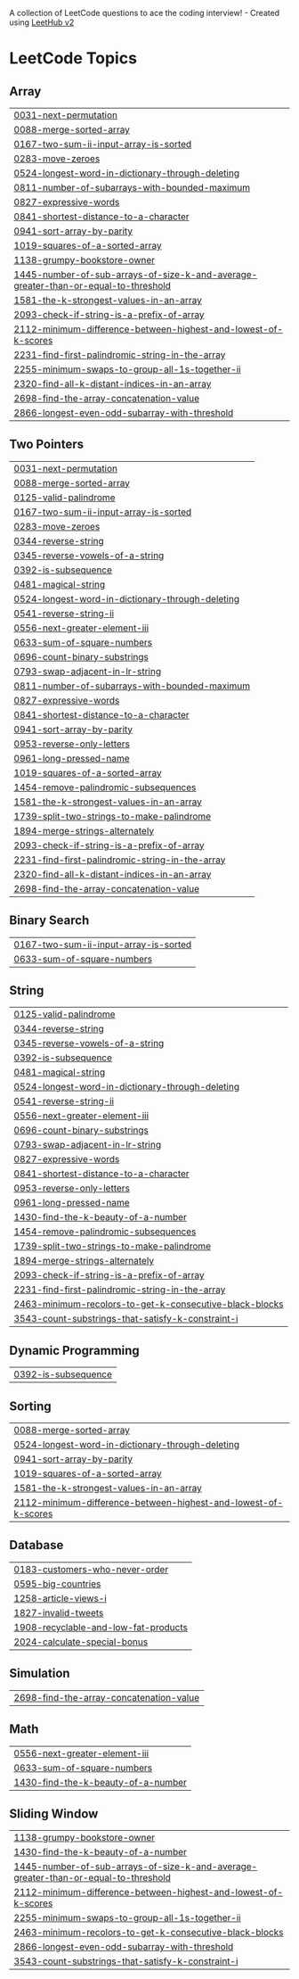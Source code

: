 A collection of LeetCode questions to ace the coding interview! - Created using [LeetHub v2](https://github.com/arunbhardwaj/LeetHub-2.0)
<!---LeetCode Topics Start-->
# LeetCode Topics
## Array
|  |
| ------- |
| [0031-next-permutation](https://github.com/DPG746/CODING/tree/master/0031-next-permutation) |
| [0088-merge-sorted-array](https://github.com/DPG746/CODING/tree/master/0088-merge-sorted-array) |
| [0167-two-sum-ii-input-array-is-sorted](https://github.com/DPG746/CODING/tree/master/0167-two-sum-ii-input-array-is-sorted) |
| [0283-move-zeroes](https://github.com/DPG746/CODING/tree/master/0283-move-zeroes) |
| [0524-longest-word-in-dictionary-through-deleting](https://github.com/DPG746/CODING/tree/master/0524-longest-word-in-dictionary-through-deleting) |
| [0811-number-of-subarrays-with-bounded-maximum](https://github.com/DPG746/CODING/tree/master/0811-number-of-subarrays-with-bounded-maximum) |
| [0827-expressive-words](https://github.com/DPG746/CODING/tree/master/0827-expressive-words) |
| [0841-shortest-distance-to-a-character](https://github.com/DPG746/CODING/tree/master/0841-shortest-distance-to-a-character) |
| [0941-sort-array-by-parity](https://github.com/DPG746/CODING/tree/master/0941-sort-array-by-parity) |
| [1019-squares-of-a-sorted-array](https://github.com/DPG746/CODING/tree/master/1019-squares-of-a-sorted-array) |
| [1138-grumpy-bookstore-owner](https://github.com/DPG746/CODING/tree/master/1138-grumpy-bookstore-owner) |
| [1445-number-of-sub-arrays-of-size-k-and-average-greater-than-or-equal-to-threshold](https://github.com/DPG746/CODING/tree/master/1445-number-of-sub-arrays-of-size-k-and-average-greater-than-or-equal-to-threshold) |
| [1581-the-k-strongest-values-in-an-array](https://github.com/DPG746/CODING/tree/master/1581-the-k-strongest-values-in-an-array) |
| [2093-check-if-string-is-a-prefix-of-array](https://github.com/DPG746/CODING/tree/master/2093-check-if-string-is-a-prefix-of-array) |
| [2112-minimum-difference-between-highest-and-lowest-of-k-scores](https://github.com/DPG746/CODING/tree/master/2112-minimum-difference-between-highest-and-lowest-of-k-scores) |
| [2231-find-first-palindromic-string-in-the-array](https://github.com/DPG746/CODING/tree/master/2231-find-first-palindromic-string-in-the-array) |
| [2255-minimum-swaps-to-group-all-1s-together-ii](https://github.com/DPG746/CODING/tree/master/2255-minimum-swaps-to-group-all-1s-together-ii) |
| [2320-find-all-k-distant-indices-in-an-array](https://github.com/DPG746/CODING/tree/master/2320-find-all-k-distant-indices-in-an-array) |
| [2698-find-the-array-concatenation-value](https://github.com/DPG746/CODING/tree/master/2698-find-the-array-concatenation-value) |
| [2866-longest-even-odd-subarray-with-threshold](https://github.com/DPG746/CODING/tree/master/2866-longest-even-odd-subarray-with-threshold) |
## Two Pointers
|  |
| ------- |
| [0031-next-permutation](https://github.com/DPG746/CODING/tree/master/0031-next-permutation) |
| [0088-merge-sorted-array](https://github.com/DPG746/CODING/tree/master/0088-merge-sorted-array) |
| [0125-valid-palindrome](https://github.com/DPG746/CODING/tree/master/0125-valid-palindrome) |
| [0167-two-sum-ii-input-array-is-sorted](https://github.com/DPG746/CODING/tree/master/0167-two-sum-ii-input-array-is-sorted) |
| [0283-move-zeroes](https://github.com/DPG746/CODING/tree/master/0283-move-zeroes) |
| [0344-reverse-string](https://github.com/DPG746/CODING/tree/master/0344-reverse-string) |
| [0345-reverse-vowels-of-a-string](https://github.com/DPG746/CODING/tree/master/0345-reverse-vowels-of-a-string) |
| [0392-is-subsequence](https://github.com/DPG746/CODING/tree/master/0392-is-subsequence) |
| [0481-magical-string](https://github.com/DPG746/CODING/tree/master/0481-magical-string) |
| [0524-longest-word-in-dictionary-through-deleting](https://github.com/DPG746/CODING/tree/master/0524-longest-word-in-dictionary-through-deleting) |
| [0541-reverse-string-ii](https://github.com/DPG746/CODING/tree/master/0541-reverse-string-ii) |
| [0556-next-greater-element-iii](https://github.com/DPG746/CODING/tree/master/0556-next-greater-element-iii) |
| [0633-sum-of-square-numbers](https://github.com/DPG746/CODING/tree/master/0633-sum-of-square-numbers) |
| [0696-count-binary-substrings](https://github.com/DPG746/CODING/tree/master/0696-count-binary-substrings) |
| [0793-swap-adjacent-in-lr-string](https://github.com/DPG746/CODING/tree/master/0793-swap-adjacent-in-lr-string) |
| [0811-number-of-subarrays-with-bounded-maximum](https://github.com/DPG746/CODING/tree/master/0811-number-of-subarrays-with-bounded-maximum) |
| [0827-expressive-words](https://github.com/DPG746/CODING/tree/master/0827-expressive-words) |
| [0841-shortest-distance-to-a-character](https://github.com/DPG746/CODING/tree/master/0841-shortest-distance-to-a-character) |
| [0941-sort-array-by-parity](https://github.com/DPG746/CODING/tree/master/0941-sort-array-by-parity) |
| [0953-reverse-only-letters](https://github.com/DPG746/CODING/tree/master/0953-reverse-only-letters) |
| [0961-long-pressed-name](https://github.com/DPG746/CODING/tree/master/0961-long-pressed-name) |
| [1019-squares-of-a-sorted-array](https://github.com/DPG746/CODING/tree/master/1019-squares-of-a-sorted-array) |
| [1454-remove-palindromic-subsequences](https://github.com/DPG746/CODING/tree/master/1454-remove-palindromic-subsequences) |
| [1581-the-k-strongest-values-in-an-array](https://github.com/DPG746/CODING/tree/master/1581-the-k-strongest-values-in-an-array) |
| [1739-split-two-strings-to-make-palindrome](https://github.com/DPG746/CODING/tree/master/1739-split-two-strings-to-make-palindrome) |
| [1894-merge-strings-alternately](https://github.com/DPG746/CODING/tree/master/1894-merge-strings-alternately) |
| [2093-check-if-string-is-a-prefix-of-array](https://github.com/DPG746/CODING/tree/master/2093-check-if-string-is-a-prefix-of-array) |
| [2231-find-first-palindromic-string-in-the-array](https://github.com/DPG746/CODING/tree/master/2231-find-first-palindromic-string-in-the-array) |
| [2320-find-all-k-distant-indices-in-an-array](https://github.com/DPG746/CODING/tree/master/2320-find-all-k-distant-indices-in-an-array) |
| [2698-find-the-array-concatenation-value](https://github.com/DPG746/CODING/tree/master/2698-find-the-array-concatenation-value) |
## Binary Search
|  |
| ------- |
| [0167-two-sum-ii-input-array-is-sorted](https://github.com/DPG746/CODING/tree/master/0167-two-sum-ii-input-array-is-sorted) |
| [0633-sum-of-square-numbers](https://github.com/DPG746/CODING/tree/master/0633-sum-of-square-numbers) |
## String
|  |
| ------- |
| [0125-valid-palindrome](https://github.com/DPG746/CODING/tree/master/0125-valid-palindrome) |
| [0344-reverse-string](https://github.com/DPG746/CODING/tree/master/0344-reverse-string) |
| [0345-reverse-vowels-of-a-string](https://github.com/DPG746/CODING/tree/master/0345-reverse-vowels-of-a-string) |
| [0392-is-subsequence](https://github.com/DPG746/CODING/tree/master/0392-is-subsequence) |
| [0481-magical-string](https://github.com/DPG746/CODING/tree/master/0481-magical-string) |
| [0524-longest-word-in-dictionary-through-deleting](https://github.com/DPG746/CODING/tree/master/0524-longest-word-in-dictionary-through-deleting) |
| [0541-reverse-string-ii](https://github.com/DPG746/CODING/tree/master/0541-reverse-string-ii) |
| [0556-next-greater-element-iii](https://github.com/DPG746/CODING/tree/master/0556-next-greater-element-iii) |
| [0696-count-binary-substrings](https://github.com/DPG746/CODING/tree/master/0696-count-binary-substrings) |
| [0793-swap-adjacent-in-lr-string](https://github.com/DPG746/CODING/tree/master/0793-swap-adjacent-in-lr-string) |
| [0827-expressive-words](https://github.com/DPG746/CODING/tree/master/0827-expressive-words) |
| [0841-shortest-distance-to-a-character](https://github.com/DPG746/CODING/tree/master/0841-shortest-distance-to-a-character) |
| [0953-reverse-only-letters](https://github.com/DPG746/CODING/tree/master/0953-reverse-only-letters) |
| [0961-long-pressed-name](https://github.com/DPG746/CODING/tree/master/0961-long-pressed-name) |
| [1430-find-the-k-beauty-of-a-number](https://github.com/DPG746/CODING/tree/master/1430-find-the-k-beauty-of-a-number) |
| [1454-remove-palindromic-subsequences](https://github.com/DPG746/CODING/tree/master/1454-remove-palindromic-subsequences) |
| [1739-split-two-strings-to-make-palindrome](https://github.com/DPG746/CODING/tree/master/1739-split-two-strings-to-make-palindrome) |
| [1894-merge-strings-alternately](https://github.com/DPG746/CODING/tree/master/1894-merge-strings-alternately) |
| [2093-check-if-string-is-a-prefix-of-array](https://github.com/DPG746/CODING/tree/master/2093-check-if-string-is-a-prefix-of-array) |
| [2231-find-first-palindromic-string-in-the-array](https://github.com/DPG746/CODING/tree/master/2231-find-first-palindromic-string-in-the-array) |
| [2463-minimum-recolors-to-get-k-consecutive-black-blocks](https://github.com/DPG746/CODING/tree/master/2463-minimum-recolors-to-get-k-consecutive-black-blocks) |
| [3543-count-substrings-that-satisfy-k-constraint-i](https://github.com/DPG746/CODING/tree/master/3543-count-substrings-that-satisfy-k-constraint-i) |
## Dynamic Programming
|  |
| ------- |
| [0392-is-subsequence](https://github.com/DPG746/CODING/tree/master/0392-is-subsequence) |
## Sorting
|  |
| ------- |
| [0088-merge-sorted-array](https://github.com/DPG746/CODING/tree/master/0088-merge-sorted-array) |
| [0524-longest-word-in-dictionary-through-deleting](https://github.com/DPG746/CODING/tree/master/0524-longest-word-in-dictionary-through-deleting) |
| [0941-sort-array-by-parity](https://github.com/DPG746/CODING/tree/master/0941-sort-array-by-parity) |
| [1019-squares-of-a-sorted-array](https://github.com/DPG746/CODING/tree/master/1019-squares-of-a-sorted-array) |
| [1581-the-k-strongest-values-in-an-array](https://github.com/DPG746/CODING/tree/master/1581-the-k-strongest-values-in-an-array) |
| [2112-minimum-difference-between-highest-and-lowest-of-k-scores](https://github.com/DPG746/CODING/tree/master/2112-minimum-difference-between-highest-and-lowest-of-k-scores) |
## Database
|  |
| ------- |
| [0183-customers-who-never-order](https://github.com/DPG746/CODING/tree/master/0183-customers-who-never-order) |
| [0595-big-countries](https://github.com/DPG746/CODING/tree/master/0595-big-countries) |
| [1258-article-views-i](https://github.com/DPG746/CODING/tree/master/1258-article-views-i) |
| [1827-invalid-tweets](https://github.com/DPG746/CODING/tree/master/1827-invalid-tweets) |
| [1908-recyclable-and-low-fat-products](https://github.com/DPG746/CODING/tree/master/1908-recyclable-and-low-fat-products) |
| [2024-calculate-special-bonus](https://github.com/DPG746/CODING/tree/master/2024-calculate-special-bonus) |
## Simulation
|  |
| ------- |
| [2698-find-the-array-concatenation-value](https://github.com/DPG746/CODING/tree/master/2698-find-the-array-concatenation-value) |
## Math
|  |
| ------- |
| [0556-next-greater-element-iii](https://github.com/DPG746/CODING/tree/master/0556-next-greater-element-iii) |
| [0633-sum-of-square-numbers](https://github.com/DPG746/CODING/tree/master/0633-sum-of-square-numbers) |
| [1430-find-the-k-beauty-of-a-number](https://github.com/DPG746/CODING/tree/master/1430-find-the-k-beauty-of-a-number) |
## Sliding Window
|  |
| ------- |
| [1138-grumpy-bookstore-owner](https://github.com/DPG746/CODING/tree/master/1138-grumpy-bookstore-owner) |
| [1430-find-the-k-beauty-of-a-number](https://github.com/DPG746/CODING/tree/master/1430-find-the-k-beauty-of-a-number) |
| [1445-number-of-sub-arrays-of-size-k-and-average-greater-than-or-equal-to-threshold](https://github.com/DPG746/CODING/tree/master/1445-number-of-sub-arrays-of-size-k-and-average-greater-than-or-equal-to-threshold) |
| [2112-minimum-difference-between-highest-and-lowest-of-k-scores](https://github.com/DPG746/CODING/tree/master/2112-minimum-difference-between-highest-and-lowest-of-k-scores) |
| [2255-minimum-swaps-to-group-all-1s-together-ii](https://github.com/DPG746/CODING/tree/master/2255-minimum-swaps-to-group-all-1s-together-ii) |
| [2463-minimum-recolors-to-get-k-consecutive-black-blocks](https://github.com/DPG746/CODING/tree/master/2463-minimum-recolors-to-get-k-consecutive-black-blocks) |
| [2866-longest-even-odd-subarray-with-threshold](https://github.com/DPG746/CODING/tree/master/2866-longest-even-odd-subarray-with-threshold) |
| [3543-count-substrings-that-satisfy-k-constraint-i](https://github.com/DPG746/CODING/tree/master/3543-count-substrings-that-satisfy-k-constraint-i) |
<!---LeetCode Topics End-->